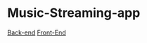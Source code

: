 # Music-Streaming-app
[Back-end](https://github.com/Snerchar/Music-Streaming-App/workflows/CI_API/badge.svg)
[Front-End](https://github.com/Snerchar/Music-Streaming-App/workflows/CI_WebApp/badge.svg)
